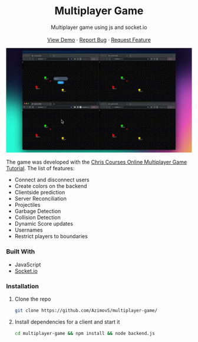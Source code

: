 <h1 align="center">Multiplayer Game</h1>

  <p align="center">
    Multiplayer game using js and socket.io
    <br />
    <br />
    <a href="https://azimovs.github.io/cube-surfer/">View Demo</a>
    ·
    <a href="https://github.com/AzimovS/multiplayer-game/issues">Report Bug</a>
    ·
    <a href="https://github.com/AzimovS/multiplayer-game/issues">Request Feature</a>
  </p>
<!-- ABOUT THE PROJECT -->

<p align="center">
  <img src="demo.gif" alt="animated" />
</p>

The game was developed with the [Chris Courses Online Multiplayer Game Tutorial](https://www.youtube.com/watch?v=Wcvqnx14cZA). The list of features:
* Connect and disconnect users
* Create colors on the backend
* Clientside prediction
* Server Reconciliation
* Projectiles
* Garbage Detection
* Collision Detection
* Dynamic Score updates
* Usernames
* Restrict players to boundaries

### Built With
* JavaScript
* [Socket.io](https://socket.io/)

### Installation

1. Clone the repo
   ```sh
   git clone https://github.com/AzimovS/multiplayer-game/
   ```
2. Install dependencies for a client and start it
   ```sh
   cd multiplayer-game && npm install && node backend.js
   ```
